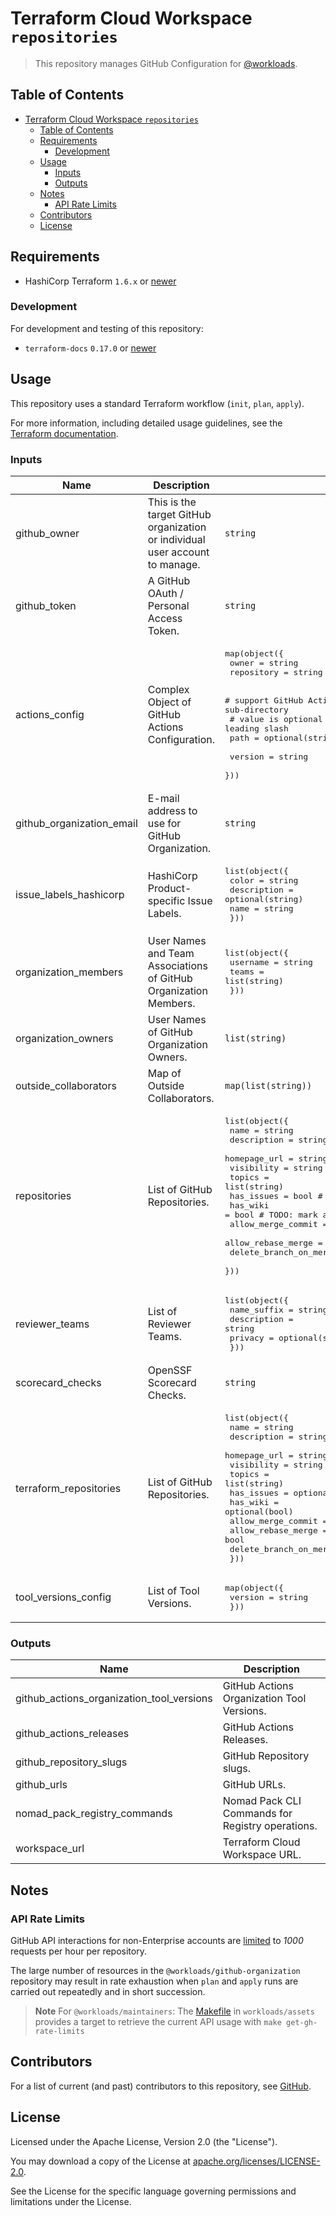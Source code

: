 # Terraform Cloud Workspace `repositories`

> This repository manages GitHub Configuration for [@workloads](https://github.com/workloads).

## Table of Contents

<!-- TOC -->
* [Terraform Cloud Workspace `repositories`](#terraform-cloud-workspace-repositories)
  * [Table of Contents](#table-of-contents)
  * [Requirements](#requirements)
    * [Development](#development)
  * [Usage](#usage)
    * [Inputs](#inputs)
    * [Outputs](#outputs)
  * [Notes](#notes)
    * [API Rate Limits](#api-rate-limits)
  * [Contributors](#contributors)
  * [License](#license)
<!-- TOC -->

## Requirements

- HashiCorp Terraform `1.6.x` or [newer](https://developer.hashicorp.com/packer/downloads)

### Development

For development and testing of this repository:

- `terraform-docs` `0.17.0` or [newer](https://terraform-docs.io/user-guide/installation/)

## Usage

This repository uses a standard Terraform workflow (`init`, `plan`, `apply`).

For more information, including detailed usage guidelines, see the [Terraform documentation](https://developer.hashicorp.com/terraform/cli/commands).

<!-- BEGIN_TF_DOCS -->
### Inputs

| Name | Description | Type | Required |
|------|-------------|------|:--------:|
| github_owner | This is the target GitHub organization or individual user account to manage. | `string` | yes |
| github_token | A GitHub OAuth / Personal Access Token. | `string` | yes |
| actions_config | Complex Object of GitHub Actions Configuration. | <pre>map(object({<br>    owner      = string<br>    repository = string<br><br>    # support GitHub Actions that share a repository and are stored in a sub-directory<br>    # value is optional and must be supplied without leading slash<br>    path = optional(string)<br><br>    version = string<br>  }))</pre> | no |
| github_organization_email | E-mail address to use for GitHub Organization. | `string` | no |
| issue_labels_hashicorp | HashiCorp Product-specific Issue Labels. | <pre>list(object({<br>    color       = string<br>    description = optional(string)<br>    name        = string<br>  }))</pre> | no |
| organization_members | User Names and Team Associations of GitHub Organization Members. | <pre>list(object({<br>    username = string<br>    teams    = list(string)<br>  }))</pre> | no |
| organization_owners | User Names of GitHub Organization Owners. | `list(string)` | no |
| outside_collaborators | Map of Outside Collaborators. | `map(list(string))` | no |
| repositories | List of GitHub Repositories. | <pre>list(object({<br>    name                   = string<br>    description            = string<br>    homepage_url           = string<br>    visibility             = string<br>    topics                 = list(string)<br>    has_issues             = bool # TODO: mark as optional<br>    has_wiki               = bool # TODO: mark as optional<br>    allow_merge_commit     = bool<br>    allow_rebase_merge     = bool<br>    delete_branch_on_merge = bool<br>  }))</pre> | no |
| reviewer_teams | List of Reviewer Teams. | <pre>list(object({<br>    name_suffix = string<br>    description = string<br>    privacy     = optional(string, "closed")<br>  }))</pre> | no |
| scorecard_checks | OpenSSF Scorecard Checks. | `string` | no |
| terraform_repositories | List of GitHub Repositories. | <pre>list(object({<br>    name                   = string<br>    description            = string<br>    homepage_url           = string<br>    visibility             = string<br>    topics                 = list(string)<br>    has_issues             = optional(bool)<br>    has_wiki               = optional(bool)<br>    allow_merge_commit     = bool<br>    allow_rebase_merge     = bool<br>    delete_branch_on_merge = bool<br>  }))</pre> | no |
| tool_versions_config | List of Tool Versions. | <pre>map(object({<br>    version = string<br>  }))</pre> | no |

### Outputs

| Name | Description |
|------|-------------|
| github_actions_organization_tool_versions | GitHub Actions Organization Tool Versions. |
| github_actions_releases | GitHub Actions Releases. |
| github_repository_slugs | GitHub Repository slugs. |
| github_urls | GitHub URLs. |
| nomad_pack_registry_commands | Nomad Pack CLI Commands for Registry operations. |
| workspace_url | Terraform Cloud Workspace URL. |
<!-- END_TF_DOCS -->

## Notes

### API Rate Limits

GitHub API interactions for non-Enterprise accounts are [limited](https://docs.github.com/en/rest/rate-limit?apiVersion=2022-11-28) to _1000_ requests per hour per repository.

The large number of resources in the `@workloads/github-organization` repository may result in rate exhaustion when `plan` and `apply` runs are carried out repeatedly and in short succession.

> **Note**
> For `@workloads/maintainers`: The [Makefile](https://github.com/workloads/assets/blob/main/scripts/Makefile) in `workloads/assets` provides a target to retrieve the current API usage with `make get-gh-rate-limits`

## Contributors

For a list of current (and past) contributors to this repository, see [GitHub](https://github.com/workloads/github-organization/graphs/contributors).

## License

Licensed under the Apache License, Version 2.0 (the "License").

You may download a copy of the License at [apache.org/licenses/LICENSE-2.0](http://www.apache.org/licenses/LICENSE-2.0).

See the License for the specific language governing permissions and limitations under the License.
